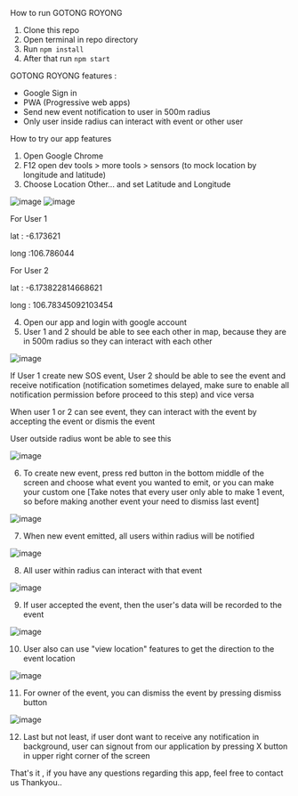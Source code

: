 How to run GOTONG ROYONG
1. Clone this repo
2. Open terminal in repo directory
3. Run `npm install`
4. After that run `npm start`

GOTONG ROYONG features :
- Google Sign in
- PWA (Progressive web apps)
- Send new event notification to user in 500m radius
- Only user inside radius can interact with event or other user

How to try our app features
1. Open Google Chrome 
2. F12 open dev tools > more tools > sensors (to mock location by longitude and latitude)
3. Choose Location Other... and set Latitude and Longitude

![image](https://user-images.githubusercontent.com/54787376/187055894-8c1705db-1766-42b0-b9c2-1caaebaa968c.png)
![image](https://user-images.githubusercontent.com/54787376/187055908-07784573-81d2-4ee6-bf1a-d2835bdb12a8.png)

For User 1

lat : -6.173621

long :106.786044

For User 2

lat : -6.173822814668621

long : 106.78345092103454

4. Open our app and login with google account
5. User 1 and 2 should be able to see each other in map, because they are in 500m radius so they can interact with each other

![image](https://user-images.githubusercontent.com/54787376/187055913-4ee70d75-2382-4b28-8b5e-aef3ab25c088.png)

If User 1 create new SOS event, User 2 should be able to see the event and receive notification (notification sometimes delayed, make sure to enable all notification permission before proceed to this step) and vice versa

When user 1 or 2 can see event, they can interact with the event by accepting the event or dismis the event

User outside radius wont be able to see this

![image](https://user-images.githubusercontent.com/54787376/187055926-d370115b-c5ff-4537-bc4b-079ff9467e4e.png)

6. To create new event, press red button in the bottom middle of the screen and choose what event you wanted to emit,  or you can make your custom one  [Take notes that every user only able to make 1 event, so before making another event your need to dismiss last event]

![image](https://user-images.githubusercontent.com/54787376/187055933-562608ea-e60a-4e1e-9b0c-35e271bd9972.png)

7. When new event emitted, all users within radius will be notified

![image](https://user-images.githubusercontent.com/54787376/187055953-cf3739a1-4d38-4f08-bde5-be95edbc884e.png)

8. All user within radius can interact with that event

![image](https://user-images.githubusercontent.com/54787376/187055961-305e214b-01d5-4a07-bab0-cd70970634bc.png)

9. If user accepted the event, then the user's data will be recorded to the event

![image](https://user-images.githubusercontent.com/54787376/187055964-1058a675-ac49-4bc3-86bb-3932183e8f5c.png)

10. User also can use "view location" features to get the direction to the event location

![image](https://user-images.githubusercontent.com/54787376/187055968-c55bd933-4c9c-4ff3-b3ec-e603db8c8a52.png)

11. For owner of the event, you can dismiss the event by pressing dismiss button

![image](https://user-images.githubusercontent.com/54787376/187055973-168e053f-02b2-4b65-8e60-f172c16a229a.png)

12. Last but not least, if user dont want to receive any notification in background, user can signout from our application by pressing X button in upper right corner of  the screen

That's it , if you have any questions regarding this app, feel free to contact us
Thankyou..
